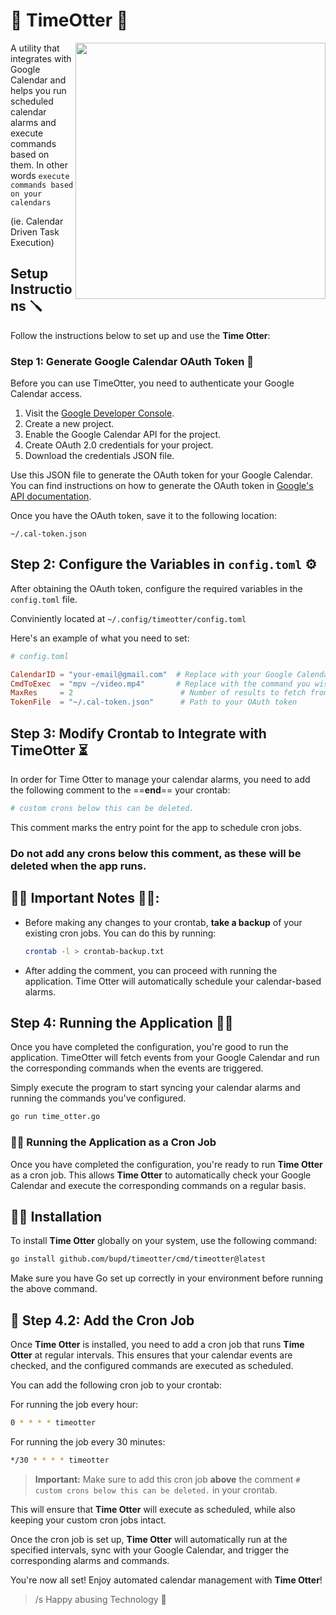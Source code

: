 # 🦦 TimeOtter 🦦 

<img align="right" src="https://github.com/user-attachments/assets/073bf189-3c47-4ec3-bc60-97ed9d288b2a" width="400" height="410">

A utility that integrates with Google Calendar and helps you run scheduled calendar alarms and execute commands based on them.
In other words `execute commands based on your calendars` 

(ie. Calendar Driven Task Execution)

<!-- <img align="right" src="https://github.com/user-attachments/assets/a7a13a30-be33-445f-b624-7fc93f4a3d00" width="400" height="410"> -->

## Setup Instructions 🪛

Follow the instructions below to set up and use the **Time Otter**:

### Step 1: Generate Google Calendar OAuth Token 📅

Before you can use TimeOtter, you need to authenticate your Google Calendar access.

1. Visit the [Google Developer Console](https://console.developers.google.com/).
2. Create a new project.
3. Enable the Google Calendar API for the project.
4. Create OAuth 2.0 credentials for your project.
5. Download the credentials JSON file.

Use this JSON file to generate the OAuth token for your Google Calendar. You can find instructions on how to generate the OAuth token in [Google's API documentation](https://developers.google.com/calendar/auth).

Once you have the OAuth token, save it to the following location:

```
~/.cal-token.json
```

## Step 2: Configure the Variables in `config.toml` ⚙️

After obtaining the OAuth token, configure the required variables in the `config.toml` file.

Conviniently located at `~/.config/timeotter/config.toml`

Here's an example of what you need to set:

```toml
# config.toml

CalendarID = "your-email@gmail.com"  # Replace with your Google Calendar email address or primary for default calendar
CmdToExec  = "mpv ~/video.mp4"       # Replace with the command you wish to execute when the alarm triggers
MaxRes     = 2                        # Number of results to fetch from Google Calendar API (adjust as necessary) advised to set below 10 for safety
TokenFile  = "~/.cal-token.json"      # Path to your OAuth token
```

## Step 3: Modify Crontab to Integrate with TimeOtter ⏳

In order for Time Otter to manage your calendar alarms, you need to add the following comment to the ==**end**== your crontab:

```sh
# custom crons below this can be deleted.
```

This comment marks the entry point for the app to schedule cron jobs.
### **Do not add any crons below this comment**, as these will be deleted when the app runs.

## 🚨🚨 Important Notes 🚨🚨:

- Before making any changes to your crontab, **take a backup** of your existing cron jobs. You can do this by running:

    ```bash
    crontab -l > crontab-backup.txt
    ```

- After adding the comment, you can proceed with running the application. Time Otter will automatically schedule your calendar-based alarms.

## Step 4: Running the Application 🏄‍♀️

Once you have completed the configuration, you're good to run the application. TimeOtter will fetch events from your Google Calendar and run the corresponding commands when the events are triggered.

Simply execute the program to start syncing your calendar alarms and running the commands you've configured.

```bash
go run time_otter.go
```

### 🧑‍🎤 Running the Application as a Cron Job
Once you have completed the configuration, you're ready to run **Time Otter** as a cron job. This allows **Time Otter** to automatically check your Google Calendar and execute the corresponding commands on a regular basis.

## 👨‍💻 Installation

To install **Time Otter** globally on your system, use the following command:

```bash
go install github.com/bupd/timeotter/cmd/timeotter@latest
```

Make sure you have Go set up correctly in your environment before running the above command.

## 🧠 Step 4.2: Add the Cron Job

Once **Time Otter** is installed, you need to add a cron job that runs **Time Otter** at regular intervals. This ensures that your calendar events are checked, and the configured commands are executed as scheduled.

You can add the following cron job to your crontab:

For running the job every hour:
```sh
0 * * * * timeotter
```

For running the job every 30 minutes:
```sh
*/30 * * * * timeotter
```

> **Important:** Make sure to add this cron job **above** the comment `# custom crons below this can be deleted.` in your crontab.

This will ensure that **Time Otter** will execute as scheduled, while also keeping your custom cron jobs intact.

Once the cron job is set up, **Time Otter** will automatically run at the specified intervals, sync with your Google Calendar, and trigger the corresponding alarms and commands.

You're now all set! Enjoy automated calendar management with **Time Otter**!

> /s Happy abusing Technology 🤩
